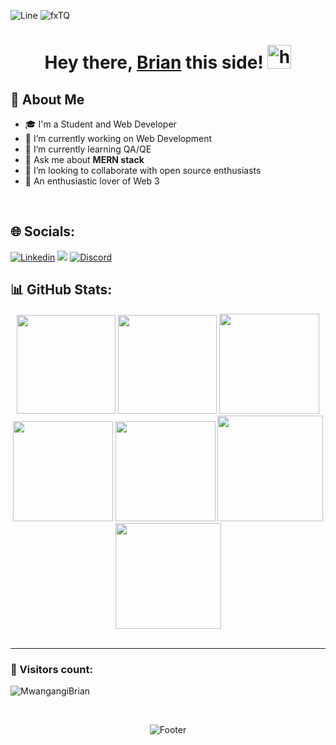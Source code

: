 ![Line](https://user-images.githubusercontent.com/85225156/171937799-8fc9e255-9889-4642-9c92-6df85fb86e82.gif)
![fxTQ](https://github.com/user-attachments/assets/28d0664e-03d2-46cf-ac6b-28f044fd81cc)

<div id="header" align="center">

<h1>Hey there, <a href="https://www.linkedin.com/in/brian-mwangi-643a23230/">Brian</a> this side!
<img src="https://github.com/user-attachments/assets/00faf27a-db72-4bf7-9222-607a292d8ad2" alt="hello" height= "38px"></h1>
</div>

## 💫 About Me

- 🎓 I'm a Student and Web Developer
- 🔭 I’m currently working on Web Development
- 🌱 I’m currently learning QA/QE
-  💬 Ask me about **MERN stack**
- 👯 I’m looking to collaborate with open source enthusiasts
- 🤖 An enthusiastic lover of Web 3

<br>

## 🌐 Socials:

<a href="https://www.linkedin.com/in/brian-mwangi-643a23230/">  <img src="https://img.shields.io/badge/LinkedIn-0077B5?style=for-the-badge&logo=linkedin&logoColor=white" alt="Linkedin"></a>
<a href="https://x.com/Bry_Mwangangi?s=35" target="_blank"><img src="https://img.shields.io/badge/Twitter-000000?style=for-the-badge&logo=x&logoColor=white" /></a>
<a href="https://discordapp.com/users/bryy1n"><img src="https://img.shields.io/badge/Discord-%237289DA.svg?logo=discord&logoColor=white&style=for-the-badge" alt="Discord"></a>


## 📊 GitHub Stats:

<div align="center">

<img height="158em" src="https://github-profile-summary-cards.vercel.app/api/cards/profile-details?username=MwangangiBrian&theme=gotham">
<img height="158em" src="https://github-profile-summary-cards.vercel.app/api/cards/stats?username=MwangangiBrian&theme=gotham">
<img height="160em" src="https://github-profile-summary-cards.vercel.app/api/cards/repos-per-language?username=MwangangiBrian&theme=gotham">
<img height="160em" src="https://github-profile-summary-cards.vercel.app/api/cards/most-commit-language?username=MwangangiBrian&theme=gotham">
<img height="160em" src="https://github-profile-summary-cards.vercel.app/api/cards/productive-time?username=MwangangiBrian&theme=gotham&utcOffset=8">
<img height="169em" src="https://github-readme-stats.vercel.app/api?username=MwangangiBrian&theme=gotham&hide_border=false&include_all_commits=false&count_private=false">
<img height="169em" src="https://github-readme-streak-stats.herokuapp.com/?user=Asymtode712&theme=gotham">

</div><br>




<!--
**MwangangiBrian/MwangangiBrian** is a ✨ _special_ ✨ repository because its `README.md` (this file) appears on your GitHub profile.

Here are some ideas to get you started:

- 🔭 I’m currently working on ...
- 🌱 I’m currently learning ...
- 👯 I’m looking to collaborate on ...
- 🤔 I’m looking for help with ...
- 💬 Ask me about ...
- 📫 How to reach me: ...
- 😄 Pronouns: ...
- ⚡ Fun fact: ...
-->

<!-- Visitor Count Badge -->
---
### 🎎 Visitors count: <p align="center">
  <p align="left"> <img src="https://komarev.com/ghpvc/?username=MwangangiBrian&label=Profile%20views&color=0e75b6&style=flat" alt="MwangangiBrian" /> </p> <br>

<p align="center">
  <img src="https://capsule-render.vercel.app/api?type=waving&color=gradient&height=60&section=footer" alt="Footer"/>
</p>
